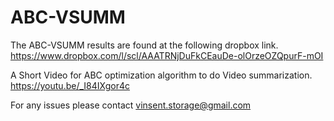 # ABC-VSUMM

The ABC-VSUMM results are found at the following dropbox link. https://www.dropbox.com/l/scl/AAATRNjDuFkCEauDe-olOrzeOZQpurF-mOI

A Short Video for ABC optimization algorithm to do Video summarization.
https://youtu.be/_I84IXgor4c

For any issues please contact vinsent.storage@gmail.com


